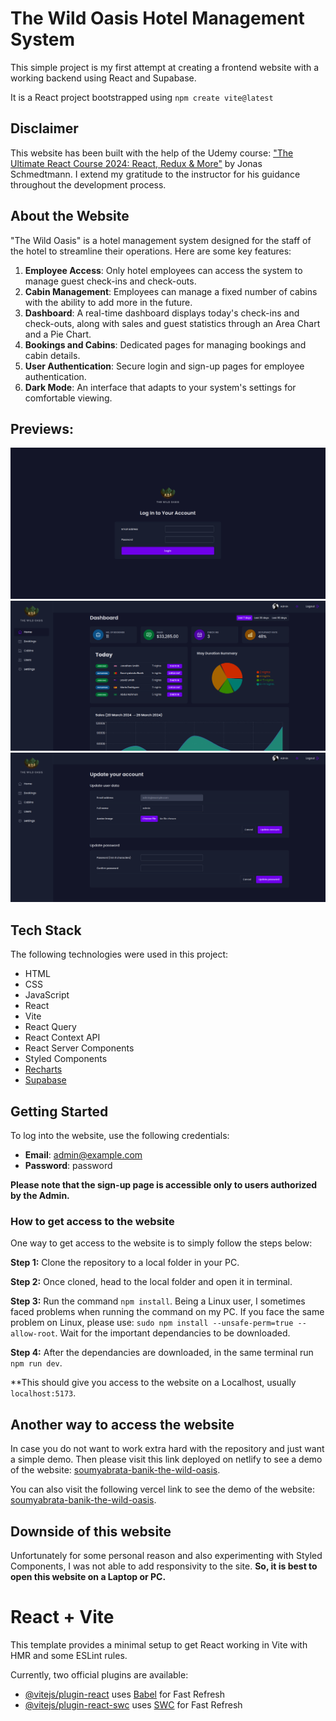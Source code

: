 # The Wild Oasis Hotel Management System

This simple project is my first attempt at creating a frontend website with a working backend using React and Supabase.

It is a React project bootstrapped using `npm create vite@latest`

## Disclaimer

This website has been built with the help of the Udemy course: ["The Ultimate React Course 2024: React, Redux & More"](https://www.udemy.com/course/the-ultimate-react-course/) by Jonas Schmedtmann. I extend my gratitude to the instructor for his guidance throughout the development process.

## About the Website

"The Wild Oasis" is a hotel management system designed for the staff of the hotel to streamline their operations. Here are some key features:

1. **Employee Access**: Only hotel employees can access the system to manage guest check-ins and check-outs.
2. **Cabin Management**: Employees can manage a fixed number of cabins with the ability to add more in the future.
3. **Dashboard**: A real-time dashboard displays today's check-ins and check-outs, along with sales and guest statistics through an Area Chart and a Pie Chart.
4. **Bookings and Cabins**: Dedicated pages for managing bookings and cabin details.
5. **User Authentication**: Secure login and sign-up pages for employee authentication.
6. **Dark Mode**: An interface that adapts to your system's settings for comfortable viewing.

## Previews:

![Login Page](</public/Screenshot from 2024-03-26 17-21-17.png>)
![Dashboard](</public/Screenshot from 2024-03-26 17-22-08.png>)
![Admin Page](</public/Screenshot from 2024-03-26 17-22-26.png>)

## Tech Stack

The following technologies were used in this project:

- HTML
- CSS
- JavaScript
- React
- Vite
- React Query
- React Context API
- React Server Components
- Styled Components
- [Recharts](https://recharts.org/)
- [Supabase](https://supabase.com/docs)

## Getting Started

To log into the website, use the following credentials:

- **Email**: admin@example.com
- **Password**: password
  
**Please note that the sign-up page is accessible only to users authorized by the Admin.**

### How to get access to the website

One way to get access to the website is to simply follow the steps below:

**Step 1:** Clone the repository to a local folder in your PC. 

**Step 2:** Once cloned, head to the local folder and open it in terminal. 

**Step 3:** Run the command ```npm install```. Being a Linux user, I sometimes faced problems when running the command on my PC. If you face the same problem on Linux, please use: ```sudo npm install --unsafe-perm=true --allow-root```. Wait for the important dependancies to be downloaded.

**Step 4:** After the dependancies are downloaded, in the same terminal run ```npm run dev```.

**This should give you access to the website on a Localhost, usually ```localhost:5173```.

## Another way to access the website

In case you do not want to work extra hard with the repository and just want a simple demo. Then please visit this link deployed on netlify to see a demo of the website: [soumyabrata-banik-the-wild-oasis](https://soumyabrata-banik-the-wild-oasis.netlify.app/). 

You can also visit the following vercel link to see the demo of the website: [soumyabrata-banik-the-wild-oasis](https://soumyabrata-banik-the-wild-oasis.vercel.app/). 

## Downside of this website

Unfortunately for some personal reason and also experimenting with Styled Components, I was not able to add responsivity to the site. **So, it is best to open this website on a Laptop or PC.**

# React + Vite

This template provides a minimal setup to get React working in Vite with HMR and some ESLint rules.

Currently, two official plugins are available:

- [@vitejs/plugin-react](https://github.com/vitejs/vite-plugin-react/blob/main/packages/plugin-react/README.md) uses [Babel](https://babeljs.io/) for Fast Refresh
- [@vitejs/plugin-react-swc](https://github.com/vitejs/vite-plugin-react-swc) uses [SWC](https://swc.rs/) for Fast Refresh
